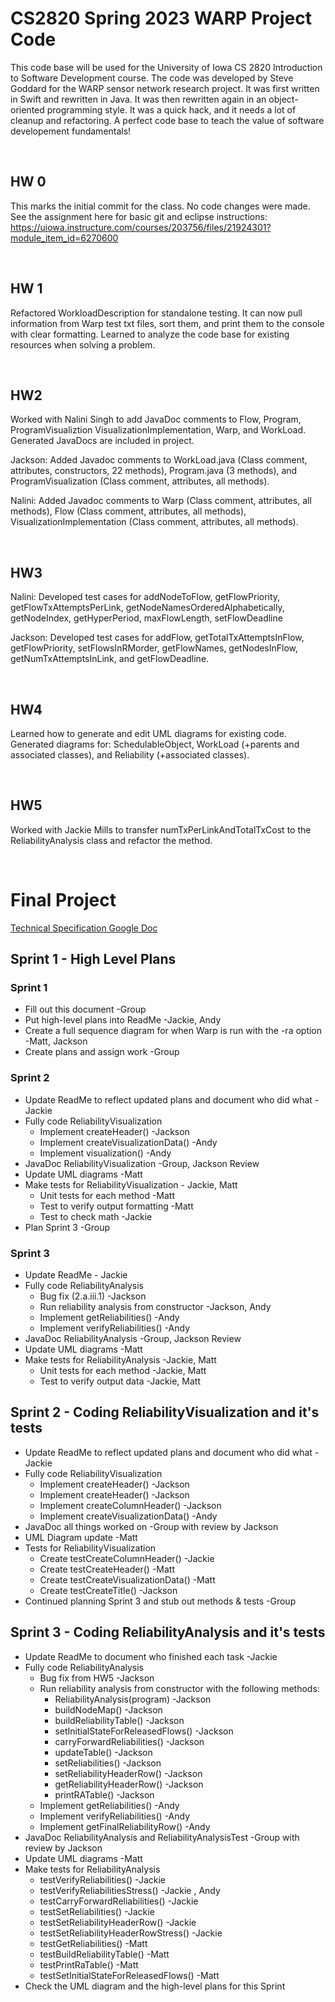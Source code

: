 # CS2820 Spring 2023 WARP Project Code
This code base will be used for the University of Iowa CS 2820 Introduction to Software
Development course. The code was developed by Steve Goddard for the WARP sensor network 
research project. It was first written in Swift and rewritten in Java. It was then 
rewritten again in an object-oriented programming style. It was a quick
hack, and it needs a lot of cleanup and refactoring. A perfect code base to teach
the value of software developement fundamentals!

<br>

## HW 0
This marks the initial commit for the class. No code changes were made. See the 
assignment here for basic git and eclipse instructions: 
https://uiowa.instructure.com/courses/203756/files/21924301?module_item_id=6270600

<br>

## HW 1
Refactored WorkloadDescription for standalone testing. It can now pull information from
Warp test txt files, sort them, and print them to the console with clear formatting.
Learned to analyze the code base for existing resources when solving a problem.

<br>

## HW2
Worked with Nalini Singh to add JavaDoc comments to Flow, Program, ProgramVisualiztion
VisualizationImplementation, Warp, and WorkLoad. Generated JavaDocs are included in
project.

Jackson: Added Javadoc comments to WorkLoad.java (Class comment, attributes, constructors, 22 methods), 
Program.java (3 methods), and ProgramVisualization (Class comment, attributes, all methods). 

Nalini: Added Javadoc comments to Warp (Class comment, attributes, all methods),
Flow (Class comment, attributes, all methods), VisualizationImplementation (Class comment, attributes, all methods).

<br>

## HW3
Nalini: Developed test cases for addNodeToFlow, getFlowPriority, getFlowTxAttemptsPerLink, getNodeNamesOrderedAlphabetically, getNodeIndex, getHyperPeriod,
maxFlowLength, setFlowDeadline

Jackson: Developed test cases for addFlow, getTotalTxAttemptsInFlow, getFlowPriority, setFlowsInRMorder, getFlowNames,
getNodesInFlow, getNumTxAttemptsInLink, and getFlowDeadline.

<br>

## HW4
Learned how to generate and edit UML diagrams for existing code. Generated diagrams for: SchedulableObject, WorkLoad (+parents and associated classes),
and Reliability (+associated classes).

<br>

## HW5
Worked with Jackie Mills to transfer numTxPerLinkAndTotalTxCost to the ReliabilityAnalysis class and refactor the method.

<br>

# Final Project

[Technical Specification Google Doc](https://docs.google.com/document/d/1YtgiXZ6dUqEybnEn1GiRPgqbS9u9EbHHVdMxRW4qAtI/edit?usp=sharing)

## Sprint 1 - High Level Plans

### Sprint 1

* Fill out this document -Group
* Put high-level plans into ReadMe -Jackie, Andy
* Create a full sequence diagram for when Warp is run with the -ra option -Matt, Jackson
* Create plans and assign work -Group

### Sprint 2

* Update ReadMe to reflect updated plans and document who did what -Jackie
* Fully code ReliabilityVisualization
    * Implement createHeader() -Jackson
    * Implement createVisualizationData() -Andy
    * Implement visualization() -Andy
* JavaDoc ReliabilityVisualization -Group, Jackson Review
* Update UML diagrams -Matt
* Make tests for ReliabilityVisualization - Jackie, Matt
    * Unit tests for each method -Matt
    * Test to verify output formatting -Matt
    * Test to check math -Jackie
* Plan Sprint 3 -Group

### Sprint 3

* Update ReadMe - Jackie
* Fully code ReliabilityAnalysis
    * Bug fix (2.a.iii.1) -Jackson
    * Run reliability analysis from constructor -Jackson, Andy
    * Implement getReliabilities() -Andy
    * Implement verifyReliabilities() -Andy
* JavaDoc ReliabilityAnalysis -Group, Jackson Review
* Update UML diagrams -Matt
* Make tests for ReliabilityAnalysis -Jackie, Matt
    * Unit tests for each method -Jackie, Matt
    * Test to verify output data -Jackie, Matt

## Sprint 2 - Coding ReliabilityVisualization and it's tests

* Update ReadMe to reflect updated plans and document who did what -Jackie
* Fully code ReliabilityVisualization
    * Implement createHeader() -Jackson
    * Implement createHeader() -Jackson
    * Implement createColumnHeader() -Jackson
    * Implement createVisualizationData() -Andy
* JavaDoc all things worked on -Group with review by Jackson
* UML Diagram update -Matt
* Tests for ReliabilityVisualization
    * Create testCreateColumnHeader() -Jackie
    * Create testCreateHeader() -Matt
    * Create testCreateVisualizationData() -Matt
    * Create testCreateTitle() -Jackson
* Continued planning Sprint 3 and stub out methods & tests -Group

## Sprint 3 - Coding ReliabilityAnalysis and it's tests
* Update ReadMe to document who finished each task -Jackie
* Fully code ReliabilityAnalysis
    * Bug fix from HW5 -Jackson
    * Run reliability analysis from constructor with the following methods:
        * ReliabilityAnalysis(program) -Jackson
        * buildNodeMap() -Jackson
        * buildReliabilityTable() -Jackson
        * setInitialStateForReleasedFlows() -Jackson
        * carryForwardReliabilities() -Jackson
        * updateTable() -Jackson
        * setReliabilities() -Jackson
        * setReliabilityHeaderRow() -Jackson
        * getReliabilityHeaderRow() -Jackson
        * printRATable() -Jackson
    * Implement getReliabilities() -Andy
    * Implement verifyReliabilities() -Andy
    * Implement getFinalReliabilityRow() -Andy
* JavaDoc ReliabilityAnalysis and ReliabilityAnalysisTest -Group with review by Jackson
* Update UML diagrams -Matt
* Make tests for ReliabilityAnalysis
    * testVerifyReliabilities() -Jackie
    * testVerifyReliabilitiesStress() -Jackie , Andy
    * testCarryForwardReliabilities() -Jackie
    * testSetReliabilities() -Jackie
    * testSetReliabilityHeaderRow() -Jackie
    * testSetReliabilityHeaderRowStress() -Jackie
    * testGetReliabilities() -Matt
    * testBuildReliabilityTable() -Matt
    * testPrintRaTable() -Matt
    * testSetInitialStateForReleasedFlows() -Matt
* Check the UML diagram and the high-level plans for this Sprint
        
